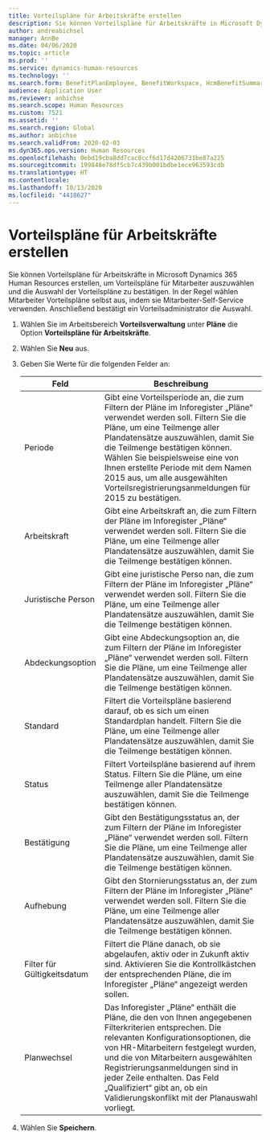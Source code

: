 ```yaml
---
title: Vorteilspläne für Arbeitskräfte erstellen
description: Sie können Vorteilspläne für Arbeitskräfte in Microsoft Dynamics 365 Human Resources erstellen, um Vorteilspläne für Mitarbeiter auszuwählen und die Auswahl der Vorteilspläne zu bestätigen.
author: andreabichsel
manager: AnnBe
ms.date: 04/06/2020
ms.topic: article
ms.prod: ''
ms.service: dynamics-human-resources
ms.technology: ''
ms.search.form: BenefitPlanEmployee, BenefitWorkspace, HcmBenefitSummaryPart
audience: Application User
ms.reviewer: anbichse
ms.search.scope: Human Resources
ms.custom: 7521
ms.assetid: ''
ms.search.region: Global
ms.author: anbichse
ms.search.validFrom: 2020-02-03
ms.dyn365.ops.version: Human Resources
ms.openlocfilehash: 0ebd19cba8dd7cac8ccf6d17d4206731be87a225
ms.sourcegitcommit: 199848e78df5cb7c439b001bdbe1ece963593cdb
ms.translationtype: HT
ms.contentlocale: 
ms.lasthandoff: 10/13/2020
ms.locfileid: "4418627"
---
```

# <a name="create-worker-benefit-plans"></a>Vorteilspläne für Arbeitskräfte erstellen

Sie können Vorteilspläne für Arbeitskräfte in Microsoft Dynamics 365 Human Resources erstellen, um Vorteilspläne für Mitarbeiter auszuwählen und die Auswahl der Vorteilspläne zu bestätigen. In der Regel wählen Mitarbeiter Vorteilspläne selbst aus, indem sie Mitarbeiter-Self-Service verwenden. Anschließend bestätigt ein Vorteilsadministrator die Auswahl. 

1. Wählen Sie im Arbeitsbereich **Vorteilsverwaltung** unter **Pläne** die Option **Vorteilspläne für Arbeitskräfte**.

2. Wählen Sie **Neu** aus.

3. Geben Sie Werte für die folgenden Felder an:

   | Feld | Beschreibung |
   | --- | --- |
   | Periode | Gibt eine Vorteilsperiode an, die zum Filtern der Pläne im Inforegister „Pläne“ verwendet werden soll. Filtern Sie die Pläne, um eine Teilmenge aller Plandatensätze auszuwählen, damit Sie die Teilmenge bestätigen können. Wählen Sie beispielsweise eine von Ihnen erstellte Periode mit dem Namen 2015 aus, um alle ausgewählten Vorteilsregistrierungsanmeldungen für 2015 zu bestätigen. |
   | Arbeitskraft | Gibt eine Arbeitskraft an, die zum Filtern der Pläne im Inforegister „Pläne“ verwendet werden soll. Filtern Sie die Pläne, um eine Teilmenge aller Plandatensätze auszuwählen, damit Sie die Teilmenge bestätigen können. |
   | Juristische Person | Gibt eine juristische Perso nan, die zum Filtern der Pläne im Inforegister „Pläne“ verwendet werden soll. Filtern Sie die Pläne, um eine Teilmenge aller Plandatensätze auszuwählen, damit Sie die Teilmenge bestätigen können. |
   | Abdeckungsoption | Gibt eine Abdeckungsoption an, die zum Filtern der Pläne im Inforegister „Pläne“ verwendet werden soll. Filtern Sie die Pläne, um eine Teilmenge aller Plandatensätze auszuwählen, damit Sie die Teilmenge bestätigen können. |
   | Standard | Filtert die Vorteilspläne basierend darauf, ob es sich um einen Standardplan handelt. Filtern Sie die Pläne, um eine Teilmenge aller Plandatensätze auszuwählen, damit Sie die Teilmenge bestätigen können. |
   | Status | Filtert Vorteilspläne basierend auf ihrem Status. Filtern Sie die Pläne, um eine Teilmenge aller Plandatensätze auszuwählen, damit Sie die Teilmenge bestätigen können. |
   | Bestätigung | Gibt den Bestätigungsstatus an, der zum Filtern der Pläne im Inforegister „Pläne“ verwendet werden soll. Filtern Sie die Pläne, um eine Teilmenge aller Plandatensätze auszuwählen, damit Sie die Teilmenge bestätigen können. |
   | Aufhebung | Gibt den Stornierungsstatus an, der zum Filtern der Pläne im Inforegister „Pläne“ verwendet werden soll. Filtern Sie die Pläne, um eine Teilmenge aller Plandatensätze auszuwählen, damit Sie die Teilmenge bestätigen können. |
   | Filter für Gültigkeitsdatum | Filtert die Pläne danach, ob sie abgelaufen, aktiv oder in Zukunft aktiv sind. Aktivieren Sie die Kontrollkästchen der entsprechenden Pläne, die im Inforegister „Pläne“ angezeigt werden sollen. |
   | Planwechsel | Das Inforegister „Pläne“ enthält die Pläne, die den von Ihnen angegebenen Filterkriterien entsprechen. Die relevanten Konfigurationsoptionen, die von HR-Mitarbeitern festgelegt wurden, und die von Mitarbeitern ausgewählten Registrierungsanmeldungen sind in jeder Zeile enthalten. Das Feld „Qualifiziert“ gibt an, ob ein Validierungskonflikt mit der Planauswahl vorliegt. |

4. Wählen Sie **Speichern**.
